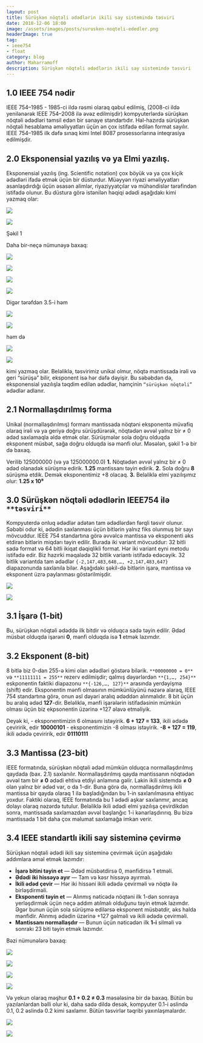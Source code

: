 ```yaml
---
layout: post
title: Sürüşkən nöqtəli ədədlərin ikili say sistemində təsviri
date: 2018-12-06 18:00
image: /assets/images/posts/surusken-noqteli-ededler.png
headerImage: true
tag:
- ieee754
- float
category: blog
author: Maharramoff
description: Sürüşkən nöqtəli ədədlərin ikili say sistemində təsviri
---
```


## **1.0 IEEE 754 nədir**

IEEE 754–1985 \- 1985\-ci ildə rəsmi olaraq qəbul edilmiş, (2008\-ci ildə yenilənərək IEEE 754–2008 ilə əvəz edilmişdir) kompyuterlərdə sürüşkən nöqtəli ədədləri təmsil edən bir sənaye standartıdır. Hal\-hazırda sürüşkən nöqtəli hesablama əməliyyatları üçün ən çox istifadə edilən format sayılır. IEEE 754–1985 ilk dəfə sınaq kimi Intel 8087 prosessorlarına inteqrasiya edilmişdir.

## **2.0 Eksponensial yazılış və ya Elmi yazılış.**

Eksponensial yazılış (ing. Scientific notation) çox böyük və ya çox kiçik ədədləri ifadə etmək üçün bir düsturdur. Müəyyən riyazi əməliyyatları asanlaşdırdığı üçün əsasən alimlər, riyaziyyatçılar və mühəndislər tərəfindən istifadə olunur. Bu düstura görə istənilən həqiqi ədədi aşağıdakı kimi yazmaq olar:

![](https://miro.medium.com/max/30/1*T4wNPxxsVIS11tssAdj0xw.png?q=20)

![](https://miro.medium.com/max/241/1*T4wNPxxsVIS11tssAdj0xw.png)

Şəkil 1

Daha bir\-neçə nümunəyə baxaq:

![](https://miro.medium.com/max/30/1*Hpd519qPPvPGQnJJoPJ2GQ.png?q=20)

![](https://miro.medium.com/max/171/1*Hpd519qPPvPGQnJJoPJ2GQ.png)

![](https://miro.medium.com/max/30/1*LEdLoyj1MCDZIxhlfm3P5g.png?q=20)

![](https://miro.medium.com/max/161/1*LEdLoyj1MCDZIxhlfm3P5g.png)

Digər tərəfdən 3.5\-i həm

![](https://miro.medium.com/max/30/1*QmZR_Qh9EI5T1HdQbq6lZg.png?q=20)

![](https://miro.medium.com/max/161/1*QmZR_Qh9EI5T1HdQbq6lZg.png)

həm də

![](https://miro.medium.com/max/30/1*mmzishO4PLwmS1ePYTSSwQ.png?q=20)

![](https://miro.medium.com/max/161/1*mmzishO4PLwmS1ePYTSSwQ.png)

kimi yazmaq olar. Beləliklə, təsvirimiz unikal olmur, nöqtə mantissada irəli və geri “sürüşə” bilir, eksponent isə hər dəfə dəyişir. Bu səbəbdən də, eksponensial yazılışla təqdim edilən ədədlər, həmçinin `“sürüşkən nöqtəli”` ədədlər adlanır.

## 2.1 Normallaşdırılmış forma

Unikal (normallaşdırılmış) formanı mantissada nöqtəni eksponentə müvafiq olaraq irəli və ya geriyə doğru sürüşdürərək, nöqtədən əvvəl yalnız bir ≠ 0 ədəd saxlamaqla əldə etmək olar. Sürüşmələr sola doğru olduqda eksponent müsbət, sağa doğru olduqda isə mənfi olur. Məsələn, şəkil 1\-ə bir də baxaq.

Verilib 125000000 (və ya 125000000.0)
**1.** Nöqtədən əvvəl yalnız bir ≠ 0 ədəd olanadək sürüşmə edirik. **1.25** mantissanı təyin edirik.
**2.** Sola doğru **8** sürüşmə etdik. Demək eksponentimiz +8 olacaq.
**3.** Beləliklə elmi yazılışımız olur: **1.25 x 10⁸**

## **3.0 Sürüşkən nöqtəli ədədlərin IEEE754 ilə** `**təsviri**`

Kompyuterdə onluq ədədlər adətən tam ədədlərdən fərqli təsvir olunur. Səbəbi odur ki, ədədin saxlanması üçün bitlərin yalnız fiks olunmuş bir sayı mövcuddur. IEEE 754 standartına görə əvvəlcə mantissa və eksponenti əks etdirən bitlərin miqdarı təyin edilir. Burada iki variant mövcuddur: 32 bitli sadə format və 64 bitli ikiqat dəqiqlikli format. Hər iki variant eyni metodu istifadə edir. Biz hazırki məqalədə 32 bitlik variantı istifadə edəcəyik. 32 bitlik variantda tam ədədlər `{-2,147,483,648,…, +2,147,483,647}` diapazonunda saxlanıla bilər. Aşağıdakı şəkil\-də bitlərin işarə, mantissa və eksponent üzrə paylanması göstərilmişdir.

![](https://miro.medium.com/max/30/1*Sxl8bzRQBvjTmP8j5ifM5Q.png?q=20)

![](https://miro.medium.com/max/361/1*Sxl8bzRQBvjTmP8j5ifM5Q.png)

## **3.1 İşarə (1\-bit)**

Bu, sürüşkən nöqtəli ədəddə ilk bitdir və olduqca sadə təyin edilir. Ədəd müsbət olduqda işarəni **0**, mənfi olduqda isə **1** etmək lazımdır.

## 3.2 Eksponent (8\-bit)

8 bitlə biz 0\-dan 255\-ə kimi olan ədədləri göstərə bilərik. `**00000000 = 0**` və `**11111111 = 255**` rezerv edilmişdir; qalmış dəyərlərdən `**{1,…, 254}**` eskponentin faktiki diapazonu `**{-126,…, 127}**` arasında yerdəyişmə (shift) edir. Eksponentin mənfi olmasının mümkünlüyünü nəzərə alaraq, IEEE 754 standartına görə, onun əsl dəyəri aralıq ədəddən alınmalıdır. 8 bit üçün bu aralıq ədəd **127**\-dir. Beləliklə, mənfi işarələrin istifadəsinin mümkün olması üçün biz ekpsonentin üzərinə +127 əlavə etməliyik.

Deyək ki,
\- eksponentimizin 6 olmasını istəyirik. **6 + 127 = 133**, ikili ədədə çeviririk, edir **10000101**
\- eksponentimizin \-8 olması istəyirik. **\-8 + 127 = 119**, ikili ədədə çeviririk, edir **01110111**

## 3.3 Mantissa (23\-bit)

IEEE formatında, sürüşkən nöqtəli ədəd mümkün olduqca normallaşdırılmış qaydada (bax. 2.1) saxlanılır. Normallaşdırılmış qayda mantissanın nöqtədən əvvəl tam bir **≠ 0** ədədi ehtiva etdiyi anlamına gəlir. Lakin ikili sistemdə **≠ 0** olan yalnız bir ədəd var, o da 1\-dir. Buna görə də, normallaşdırılmış ikili mantissa bir qayda olaraq 1 ilə başladığından bu 1\-in saxlanılmasına ehtiyac yoxdur. Faktiki olaraq, IEEE formatında bu 1 ədədi aşkar saxlanmır, ancaq dolayı olaraq nəzərdə tutulur. Beləliklə ikili ədədi elmi yazılışa çevirdikdən sonra, mantissada saxlamazdan əvvəl başlanğıc 1\-i kənarlaşdırırıq. Bu bizə mantissada 1 bit daha çox məlumat saxlamağa imkan verir.

## 3.4 IEEE standartlı ikili say sisteminə çevirmə

Sürüşkən nöqtəli ədədi ikili say sisteminə çevirmək üçün aşağıdakı addımlara əməl etmək lazımdır:

*   **İşarə bitini təyin et** — Ədəd müsbətdirsə 0, mənfidirsə 1 etməli.
*   **Ədədi iki hissəyə ayır** — Tam və kəsr hissəyə ayırmalı.
*   **İkili ədəd çevir** — Hər iki hissəni ikili ədədə çevirməli və nöqtə ilə birləşdirməli.
*   **Eksponenti təyin et** — Alınmış nəticədə nöqtəni ilk 1\-dən sonraya yerləşdirmək üçün neçə addım atılmalı olduğunu təyin etmək lazımdır. Əgər bunun üçün sola sürüşmə edilərsə eksponent müsbətdir, əks halda mənfidir. Alınmış ədədin üzərinə +127 gəlməli və ikili ədədə çevirməli.
*   **Mantissanı normallaşdır** — Bunun üçün nəticədən ilk **1\-i** silməli və sonrakı 23 biti təyin etmək lazımdır.

Bəzi nümunələrə baxaq:

![](https://miro.medium.com/max/30/1*qzC61jx70g6ZUXg67CDQwg.png?q=20)

![](https://miro.medium.com/max/558/1*qzC61jx70g6ZUXg67CDQwg.png)

![](https://miro.medium.com/max/30/1*F7vLgtOipcT38EmV-T7ULA.png?q=20)

![](https://miro.medium.com/max/582/1*F7vLgtOipcT38EmV-T7ULA.png)

Və yekun olaraq məşhur **0.1 + 0.2 ≠ 0.3** məsələsinə bir də baxaq. Bütün bu yazılanlardan bəlli olur ki, daha sadə dildə desək, kompyuter 0.1\-i əslində 0.1, 0.2 əslində 0.2 kimi saxlamır. Bütün təsvirlər təqribi yaxınlaşmalardır.

![](https://miro.medium.com/max/30/1*BIHkrTlFEX1ttm4wps2sIQ.png?q=20)

![](https://miro.medium.com/max/666/1*BIHkrTlFEX1ttm4wps2sIQ.png)

